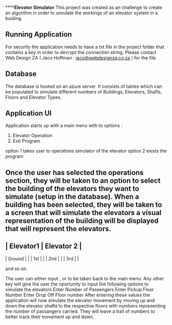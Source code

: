 **********************Elevator Simulator******************
This project was created as an challenge to create an algorithm in order to simulate the workings of an elevator system in a buiding.

Running Application
-------------------

For security the application needs to have a txt file in the project folder that contains a key in order to decrypt the connection string. 
Please contact Web Design ZA ( Jaco Hoffman : jaco@webdesignza.co.za ) for the file.

Database
--------

The database is hosted on an azure server. It consists of tables which can be populated to simulate different numbers of Buildings, Elevators, Shafts, Floors and Elevator Types.

Application UI
--------------

Application starts up with a main menu with to options :
1. Elevator Operation 
2. Exit Program

option 1 takes user to operations simulator of the elevator
option 2 exists the program

Once the user has selected the operations section, they will be taken to an option to select the building of the elevators they want to simulate (setup in the database).
When a building has been selected, they will be taken to a screen that will simulate the elevators
a visual representation of the building will be displayed that will represent the elevators.
 ------------------------------
|       Elevator1 | Elevator 2 |
-------------------------------
| Ground |                     |
| 1st    |                     |
| 2nd    |                     |
| 3rd    |                     |

and so on.

The user can either input <esc> , <Bcksp> or <x> to be taken back to the main menu.
Any other key will give the user the oportunity to input the following options to simulate the elevators
Enter Number of Passengers
Enter Pickup Floor Number
Enter Drop Off Floor number
After entering these values the application will now simulate the elevator movement by moving up and down the elevator shafts to the respective floors 
with numbers representing the number of passangers carried.
They will leave a trail of numbers to better track their movement up and down.

